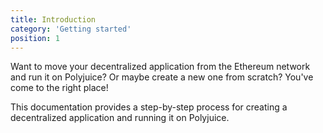 ```yaml
---
title: Introduction
category: 'Getting started'
position: 1
---
```


Want to move your decentralized application from the Ethereum network and run it on Polyjuice? Or maybe create a new one from scratch? You've come to the right place! 

This documentation provides a step-by-step process for creating a decentralized application and running it on Polyjuice.

